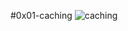 #0x01-caching
![caching](https://d1z78r8i505acl.cloudfront.net/poster/KP4EWmcVQpsOt.tfcxsgzx3j.480.jpeg)
